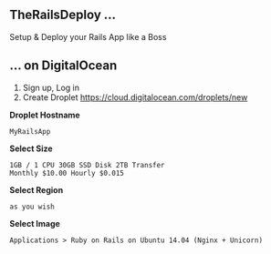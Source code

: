 ## TheRailsDeploy ...

Setup & Deploy your Rails App like a Boss

## ... on DigitalOcean

1. Sign up, Log in
2. Create Droplet https://cloud.digitalocean.com/droplets/new

**Droplet Hostname**

```
MyRailsApp
```

**Select Size**

```
1GB / 1 CPU 30GB SSD Disk 2TB Transfer
Monthly $10.00 Hourly $0.015 
```

**Select Region**

```
as you wish
```

**Select Image**

```
Applications > Ruby on Rails on Ubuntu 14.04 (Nginx + Unicorn)
```


